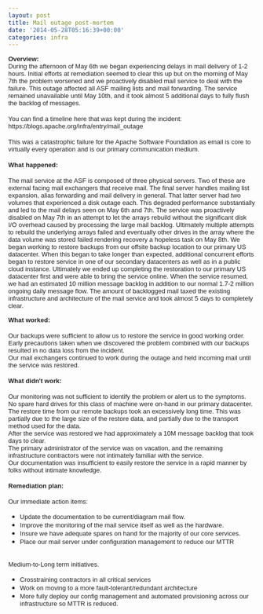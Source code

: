 ```yaml
---
layout: post
title: Mail outage post-mortem
date: '2014-05-28T05:16:39+00:00'
categories: infra
---
```

<p><span style="color: #222222; font-family: arial; font-size: small;"><b>Overview:</b></span><br style="color: #222222; font-family: arial; font-size: small;" /><span style="color: #222222; font-family: arial; font-size: small;">During the afternoon of May 6th we began experiencing delays in mail delivery of 1-2 hours. Initial efforts at remediation seemed to clear this up but on the morning of May 7th the problem worsened and we proactively disabled mail service to deal with the failure. This outage affected all ASF mailing lists and mail forwarding. The service remained unavailable until May 10th, and it took almost 5 additional days to fully flush the backlog of messages. </span><br style="color: #222222; font-family: arial; font-size: small;" /><br style="color: #222222; font-family: arial; font-size: small;" /><span style="color: #222222; font-family: arial; font-size: small;">You can find a timeline here that was kept during the incident: https://blogs.apache.org/infra/entry/mail_outage</span><br style="color: #222222; font-family: arial; font-size: small;" /><br style="color: #222222; font-family: arial; font-size: small;" /><span style="color: #222222; font-family: arial; font-size: small;">This was a catastrophic failure for the Apache Software Foundation as email is core to virtually every operation and is our primary communication medium. &nbsp;</span><br style="color: #222222; font-family: arial; font-size: small;" /><br style="color: #222222; font-family: arial; font-size: small;" /><span style="color: #222222; font-family: arial; font-size: small;"><b>What happened:</b> </span><br style="color: #222222; font-family: arial; font-size: small;" /><br style="color: #222222; font-family: arial; font-size: small;" /><span style="color: #222222; font-family: arial; font-size: small;">The mail service at the ASF is composed of three physical servers. Two of these are external facing mail exchangers that receive mail. The final server handles mailing list expansion, alias forwarding and mail delivery in general. That latter server had two volumes that experienced a disk outage each. This degraded performance substantially and led to the mail delays seen on May 6th and 7th. The service was proactively disabled on May 7th in an attempt to let the arrays rebuild without the significant disk I/O overhead caused by processing the large mail backlog. Ultimately multiple attempts to rebuild the underlying arrays failed and eventually other drives in the array where the data volume was stored failed rendering recovery a hopeless task on May 8th. We began working to restore backups from our offsite backup location to our primary US datacenter. When this began to take longer than expected, additional concurrent efforts began to restore service in one of our secondary datacenters as well as in a public cloud instance. Ultimately we ended up completing the restoration to our primary US datacenter first and were able to bring the service online. When the service resumed, we had an estimated 10 million message backlog in addition to our normal 1.7-2 million ongoing daily message flow. The amount of backlogged mail taxed the existing infrastructure and architecture of the mail service and took almost 5 days to completely clear. </span><br style="color: #222222; font-family: arial; font-size: small;" /><span style="color: #222222; font-family: arial; font-size: small;"></span></p> 
  <p><span style="color: #222222; font-family: arial; font-size: small;"><b>What worked:</b></span><br style="color: #222222; font-family: arial; font-size: small;" /><br style="color: #222222; font-family: arial; font-size: small;" /><span style="color: #222222; font-family: arial; font-size: small;">Our backups were sufficient to allow us to restore the service in good working order. </span><br style="color: #222222; font-family: arial; font-size: small;" /><span style="color: #222222; font-family: arial; font-size: small;">Early precautions taken when we discovered the problem combined with our backups resulted in no data loss from the incident. </span><br style="color: #222222; font-family: arial; font-size: small;" /><span style="color: #222222; font-family: arial; font-size: small;">Our mail exchangers continued to work during the outage and held incoming mail until the service was restored. </span><br style="color: #222222; font-family: arial; font-size: small;" /><br style="color: #222222; font-family: arial; font-size: small;" /><span style="color: #222222; font-family: arial; font-size: small;"><b>What didn't work:</b></span><br style="color: #222222; font-family: arial; font-size: small;" /><br style="color: #222222; font-family: arial; font-size: small;" /><span style="color: #222222; font-family: arial; font-size: small;">Our monitoring was not sufficient to identify the problem or alert us to the symptoms. </span><br style="color: #222222; font-family: arial; font-size: small;" /><font color="#222222" face="arial" size="2">No spare hard drives for this class of machine were on-hand in our primary datacenter.&nbsp;</font><br style="color: #222222; font-family: arial; font-size: small;" /><span style="color: #222222; font-family: arial; font-size: small;">The restore time from our remote backups took an excessively long time. This was partially due to the large size of the restore data, and partially due to the transport method used for the data. </span><br style="color: #222222; font-family: arial; font-size: small;" /><span style="color: #222222; font-family: arial; font-size: small;">After the service was restored we had approximately a 10M message backlog that took days to clear.</span><br style="color: #222222; font-family: arial; font-size: small;" /><span style="color: #222222; font-family: arial; font-size: small;">The primary administrator of the service was on vacation, and the remaining infrastructure contractors were not intimately familiar with the service.&nbsp;</span><br style="color: #222222; font-family: arial; font-size: small;" /><span style="color: #222222; font-family: arial; font-size: small;">Our documentation was insufficient to easily restore the service in a rapid manner by folks without intimate knowledge.&nbsp;</span><br style="color: #222222; font-family: arial; font-size: small;" /><br style="color: #222222; font-family: arial; font-size: small;" /><span style="color: #222222; font-family: arial; font-size: small;"><b>Remediation plan:</b></span><br style="color: #222222; font-family: arial; font-size: small;" /><br style="color: #222222; font-family: arial; font-size: small;" /><span style="color: #222222; font-family: arial; font-size: small;">Our immediate action items:</span><br style="color: #222222; font-family: arial; font-size: small;" /> </p>
  <ul> 
    <li><span style="color: #222222; font-family: arial; font-size: small;">Update the documentation to be current/diagram mail flow.</span></li> 
    <li><span style="font-size: small; color: #222222; font-family: arial;">Improve the monitoring of the mail service itself as well as the hardware.</span><span style="font-size: small; color: #222222; font-family: arial;"> </span></li> 
    <li><span style="font-size: small; color: #222222; font-family: arial;">Insure we have adequate spares on hand for the majority of our core services.</span><span style="font-size: small; color: #222222; font-family: arial;"> </span></li> 
    <li><span style="font-size: small; color: #222222; font-family: arial;">Place our mail server under configuration management to reduce our MTTR</span><span style="font-size: small; color: #222222; font-family: arial;"> </span></li> 
  </ul><br style="color: #222222; font-family: arial; font-size: small;" /><span style="color: #222222; font-family: arial; font-size: small;">Medium-to-Long term initiatives.</span><br style="color: #222222; font-family: arial; font-size: small;" /> 
  <ul> 
    <li><span style="color: #222222; font-family: arial; font-size: small;">Crosstraining contractors in all critical services</span></li> 
    <li><span style="color: #222222; font-family: arial; font-size: small;">Work on moving to a more fault-tolerant/redundant architecture</span></li> 
    <li><span style="color: #222222; font-family: arial; font-size: small;">More fully deploy our config management and automated provisioning across our infrastructure so MTTR is reduced.</span></li> 
  </ul> 
  <p>&nbsp;</p>

